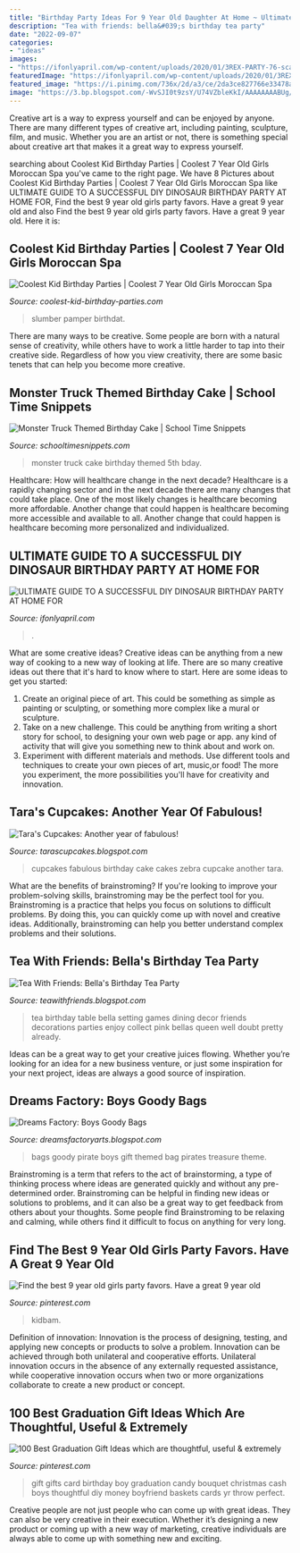 ```yaml
---
title: "Birthday Party Ideas For 9 Year Old Daughter At Home ~ Ultimate Guide To A Successful Diy Dinosaur Birthday Party At Home For"
description: "Tea with friends: bella&#039;s birthday tea party"
date: "2022-09-07"
categories:
- "ideas"
images:
- "https://ifonlyapril.com/wp-content/uploads/2020/01/3REX-PARTY-76-scaled.jpg"
featuredImage: "https://ifonlyapril.com/wp-content/uploads/2020/01/3REX-PARTY-76-scaled.jpg"
featured_image: "https://i.pinimg.com/736x/2d/a3/ce/2da3ce827766e33478a73beccde2123e.jpg"
image: "https://3.bp.blogspot.com/-WvSJI0t9zsY/U74VZbleKkI/AAAAAAAABUg/m3vKM5c7dio/s1600/P7068669.JPG"
---
```



Creative art is a way to express yourself and can be enjoyed by anyone. There are many different types of creative art, including painting, sculpture, film, and music. Whether you are an artist or not, there is something special about creative art that makes it a great way to express yourself.

	

		
searching about Coolest Kid Birthday Parties | Coolest 7 Year Old Girls Moroccan Spa you've came to the right page. We have 8 Pictures about Coolest Kid Birthday Parties | Coolest 7 Year Old Girls Moroccan Spa like ULTIMATE GUIDE TO A SUCCESSFUL DIY DINOSAUR BIRTHDAY PARTY AT HOME FOR, Find the best 9 year old girls party favors. Have a great 9 year old and also Find the best 9 year old girls party favors. Have a great 9 year old. Here it is:
		
    
## Coolest Kid Birthday Parties | Coolest 7 Year Old Girls Moroccan Spa

<img loading=lazy src="http://www.coolest-kid-birthday-parties.com/files/2017/01/coolest-7-year-old-girls-moroccan-spa-birthday-party-21544541.jpg" onerror="this.onerror=null;this.src='https://tse2.mm.bing.net/th?id=OIP.vP13PO37xdRDH1N6KVbjvgAAAA&amp;pid=15.1';" alt="Coolest Kid Birthday Parties | Coolest 7 Year Old Girls Moroccan Spa">

_Source: coolest-kid-birthday-parties.com_

>slumber pamper birthdat. 

	

There are many ways to be creative. Some people are born with a natural sense of creativity, while others have to work a little harder to tap into their creative side. Regardless of how you view creativity, there are some basic tenets that can help you become more creative.

    
## Monster Truck Themed Birthday Cake | School Time Snippets

<img loading=lazy src="http://1.bp.blogspot.com/-fWL3hOyViKY/UToEaDhB6DI/AAAAAAAACqo/Ficw0I44wZ8/s640/puzzle,+tylers+5th+bday+014.JPG" onerror="this.onerror=null;this.src='https://tse3.mm.bing.net/th?id=OIP.DNauSRvnsAzJiG2CeYWk0gHaJ4&amp;pid=15.1';" alt="Monster Truck Themed Birthday Cake | School Time Snippets">

_Source: schooltimesnippets.com_

>monster truck cake birthday themed 5th bday. 

	

Healthcare: How will healthcare change in the next decade?
Healthcare is a rapidly changing sector and in the next decade there are many changes that could take place. One of the most likely changes is healthcare becoming more affordable. Another change that could happen is healthcare becoming more accessible and available to all. Another change that could happen is healthcare becoming more personalized and individualized.

    
## ULTIMATE GUIDE TO A SUCCESSFUL DIY DINOSAUR BIRTHDAY PARTY AT HOME FOR

<img loading=lazy src="https://ifonlyapril.com/wp-content/uploads/2020/01/3REX-PARTY-76-scaled.jpg" onerror="this.onerror=null;this.src='https://tse3.mm.bing.net/th?id=OIP.Its4Ro4SLNWX04ralA4JxQHaLG&amp;pid=15.1';" alt="ULTIMATE GUIDE TO A SUCCESSFUL DIY DINOSAUR BIRTHDAY PARTY AT HOME FOR">

_Source: ifonlyapril.com_

>. 

	

What are some creative ideas?
Creative ideas can be anything from a new way of cooking to a new way of looking at life. There are so many creative ideas out there that it's hard to know where to start. Here are some ideas to get you started: 
1. Create an original piece of art. This could be something as simple as painting or sculpting, or something more complex like a mural or sculpture. 
2. Take on a new challenge. This could be anything from writing a short story for school, to designing your own web page or app. any kind of activity that will give you something new to think about and work on. 
3. Experiment with different materials and methods. Use different tools and techniques to create your own pieces of art, music,or food! The more you experiment, the more possibilities you'll have for creativity and innovation.

    
## Tara&#039;s Cupcakes: Another Year Of Fabulous!

<img loading=lazy src="http://1.bp.blogspot.com/-dGeCLc6fOqI/TbJksxPpQyI/AAAAAAAABU8/mABSoFDgZOA/s1600/Zebra%2Band%2Bpink%2Bcake%2B007.JPG" onerror="this.onerror=null;this.src='https://tse1.mm.bing.net/th?id=OIP.cQ8kKqGeU6Szhel-ORrrbwHaMp&amp;pid=15.1';" alt="Tara&#039;s Cupcakes: Another year of fabulous!">

_Source: tarascupcakes.blogspot.com_

>cupcakes fabulous birthday cake cakes zebra cupcake another tara. 

	

What are the benefits of brainstroming?
If you're looking to improve your problem-solving skills, brainstroming may be the perfect tool for you. Brainstroming is a practice that helps you focus on solutions to difficult problems. By doing this, you can quickly come up with novel and creative ideas. Additionally, brainstroming can help you better understand complex problems and their solutions.

    
## Tea With Friends: Bella&#039;s Birthday Tea Party

<img loading=lazy src="http://1.bp.blogspot.com/_AwAxyEsZ7ss/TSEUQqaz3CI/AAAAAAAADYE/-oAAFefVn5w/w1200-h630-p-k-no-nu/dining%2Broom.jpg" onerror="this.onerror=null;this.src='https://tse2.mm.bing.net/th?id=OIP.aVABmfF82eHFTx0z2a6g2AHaFj&amp;pid=15.1';" alt="Tea With Friends: Bella&#039;s Birthday Tea Party">

_Source: teawithfriends.blogspot.com_

>tea birthday table bella setting games dining decor friends decorations parties enjoy collect pink bellas queen well doubt pretty already. 

	

Ideas can be a great way to get your creative juices flowing. Whether you’re looking for an idea for a new business venture, or just some inspiration for your next project, ideas are always a good source of inspiration.

    
## Dreams Factory: Boys Goody Bags

<img loading=lazy src="https://3.bp.blogspot.com/-WvSJI0t9zsY/U74VZbleKkI/AAAAAAAABUg/m3vKM5c7dio/s1600/P7068669.JPG" onerror="this.onerror=null;this.src='https://tse3.mm.bing.net/th?id=OIP.-hvTkYo8RAcqikRNEnUzwgHaFj&amp;pid=15.1';" alt="Dreams Factory: Boys Goody Bags">

_Source: dreamsfactoryarts.blogspot.com_

>bags goody pirate boys gift themed bag pirates treasure theme. 

	

Brainstroming is a term that refers to the act of brainstorming, a type of thinking process where ideas are generated quickly and without any pre-determined order. Brainstroming can be helpful in finding new ideas or solutions to problems, and it can also be a great way to get feedback from others about your thoughts. Some people find Brainstroming to be relaxing and calming, while others find it difficult to focus on anything for very long.

    
## Find The Best 9 Year Old Girls Party Favors. Have A Great 9 Year Old

<img loading=lazy src="https://i.pinimg.com/736x/9c/1b/b8/9c1bb8ec48dae3d521a77c7f7e02c6a3.jpg" onerror="this.onerror=null;this.src='https://tse3.mm.bing.net/th?id=OIP.IMTXYmEDzM_LK-ElpOvLyQHaPG&amp;pid=15.1';" alt="Find the best 9 year old girls party favors. Have a great 9 year old">

_Source: pinterest.com_

>kidbam. 

	

Definition of innovation:
Innovation is the process of designing, testing, and applying new concepts or products to solve a problem. Innovation can be achieved through both unilateral and cooperative efforts. Unilateral innovation occurs in the absence of any externally requested assistance, while cooperative innovation occurs when two or more organizations collaborate to create a new product or concept.

    
## 100 Best Graduation Gift Ideas Which Are Thoughtful, Useful &amp; Extremely

<img loading=lazy src="https://i.pinimg.com/736x/2d/a3/ce/2da3ce827766e33478a73beccde2123e.jpg" onerror="this.onerror=null;this.src='https://tse3.mm.bing.net/th?id=OIP.g8NLJ9a2sC1OWz3yTmJRtAHaJ4&amp;pid=15.1';" alt="100 Best Graduation Gift Ideas which are thoughtful, useful &amp; extremely">

_Source: pinterest.com_

>gift gifts card birthday boy graduation candy bouquet christmas cash boys thoughtful diy money boyfriend baskets cards yr throw perfect. 

	

Creative people are not just people who can come up with great ideas. They can also be very creative in their execution. Whether it’s designing a new product or coming up with a new way of marketing, creative individuals are always able to come up with something new and exciting.

